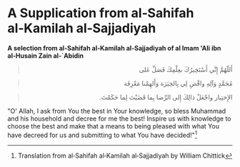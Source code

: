 A Supplication from al‑Sahifah al‑Kamilah al‑Sajjadiyah
=======================================================

**A selection from al‑Sahifah al‑Kamilah al‑Sajjadiyah of al ­Imam 'Ali
ibn al‑Husain Zain al‑\`Abidin**

<blockquote dir="rtl">
  <p>
أَللّهُمَّ إِنِّي أَسْتَخِيرُكَ بعِلْمِكَ فَصَلِّ عَلى
  </p>
</blockquote>

<blockquote dir="rtl">
  <p>
مُحَمَّدٍ وَآلِهِ واقْضِ لِي بِالخِيَرَة وَأَلهِمْنا مَعْرِفَة
  </p>
</blockquote>

<blockquote dir="rtl">
  <p>
الإِختِيار واجْعَلْ ذالِكَ إِلى الرِّضا بِما قَضَيْتَ لِما حَكَمْتَ.
  </p>
</blockquote>

"O' Allah, I ask from You the best in Your knowledge, so bless Muhammad
and his household and decree for me the best! Inspire us with knowledge
to choose the best and make that a means to being pleased with what You
have decreed for us and submitting to what You have decided!"[^1]

[^1]: Translation from al‑Sahifah al‑Kamilah al‑Sajjadiyah by William
Chittick



